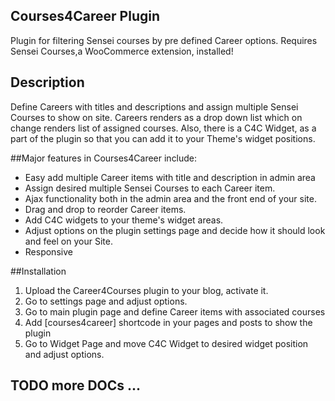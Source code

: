 ## Courses4Career Plugin ##

Plugin for filtering Sensei courses by pre defined Career options. Requires Sensei Courses,a WooCommerce extension, installed!

## Description

Define Careers with titles and descriptions and assign multiple Sensei Courses to show on site. Careers renders as a drop down list which on change renders list of assigned courses. Also, there is a C4C Widget, as a part of the plugin so that you can add it to your Theme's widget positions.


##Major features in Courses4Career include:

* Easy add multiple Career items with title and description in admin area
* Assign desired multiple Sensei Courses to each Career item.
* Ajax functionality both in the admin area and the front end of your site.
* Drag and drop to reorder Career items.
* Add C4C widgets to your theme's widget areas.
* Adjust options on the plugin settings page and decide how it should look and feel on your Site.
* Responsive


##Installation

1. Upload the Career4Courses plugin to your blog, activate it.
2. Go to settings page and adjust options.
3. Go to main plugin page and define Career items with associated courses
3. Add [courses4career] shortcode in your pages and posts to show the plugin
2. Go to Widget Page and move C4C Widget to desired widget position and adjust options.

## TODO more DOCs ... 